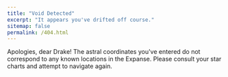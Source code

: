 ```yaml
---
title: "Void Detected"
excerpt: "It appears you've drifted off course."
sitemap: false
permalink: /404.html
---
```


Apologies, dear Drake! The astral coordinates you've entered do not correspond to any known locations in the Expanse. Please consult your star charts and attempt to navigate again.